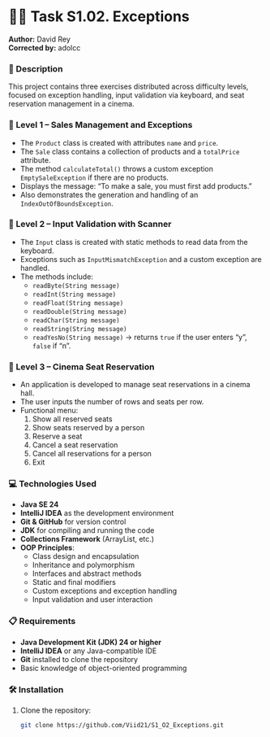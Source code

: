 # 🧑‍💻 Task S1.02. Exceptions  
**Author:** David Rey  
**Corrected by:** adolcc  

### 📄 Description  
This project contains three exercises distributed across difficulty levels, focused on exception handling, input validation via keyboard, and seat reservation management in a cinema.

### 🔹 Level 1 – Sales Management and Exceptions  
- The `Product` class is created with attributes `name` and `price`.  
- The `Sale` class contains a collection of products and a `totalPrice` attribute.  
- The method `calculateTotal()` throws a custom exception `EmptySaleException` if there are no products.  
- Displays the message: “To make a sale, you must first add products.”  
- Also demonstrates the generation and handling of an `IndexOutOfBoundsException`.

### 🔹 Level 2 – Input Validation with Scanner  
- The `Input` class is created with static methods to read data from the keyboard.  
- Exceptions such as `InputMismatchException` and a custom exception are handled.  
- The methods include:  
  - `readByte(String message)`  
  - `readInt(String message)`  
  - `readFloat(String message)`  
  - `readDouble(String message)`  
  - `readChar(String message)`  
  - `readString(String message)`  
  - `readYesNo(String message)` → returns `true` if the user enters “y”, `false` if “n”.

### 🔹 Level 3 – Cinema Seat Reservation  
- An application is developed to manage seat reservations in a cinema hall.  
- The user inputs the number of rows and seats per row.  
- Functional menu:  
  1. Show all reserved seats  
  2. Show seats reserved by a person  
  3. Reserve a seat  
  4. Cancel a seat reservation  
  5. Cancel all reservations for a person  
  0. Exit  

### 💻 Technologies Used  
- **Java SE 24**  
- **IntelliJ IDEA** as the development environment  
- **Git & GitHub** for version control  
- **JDK** for compiling and running the code  
- **Collections Framework** (ArrayList, etc.)  
- **OOP Principles**:  
  - Class design and encapsulation  
  - Inheritance and polymorphism  
  - Interfaces and abstract methods  
  - Static and final modifiers  
  - Custom exceptions and exception handling  
  - Input validation and user interaction  

### 📋 Requirements  
- **Java Development Kit (JDK) 24 or higher**  
- **IntelliJ IDEA** or any Java-compatible IDE  
- **Git** installed to clone the repository  
- Basic knowledge of object-oriented programming  

### 🛠️ Installation  
1. Clone the repository:  
   ```bash
   git clone https://github.com/Viid21/S1_O2_Exceptions.git
